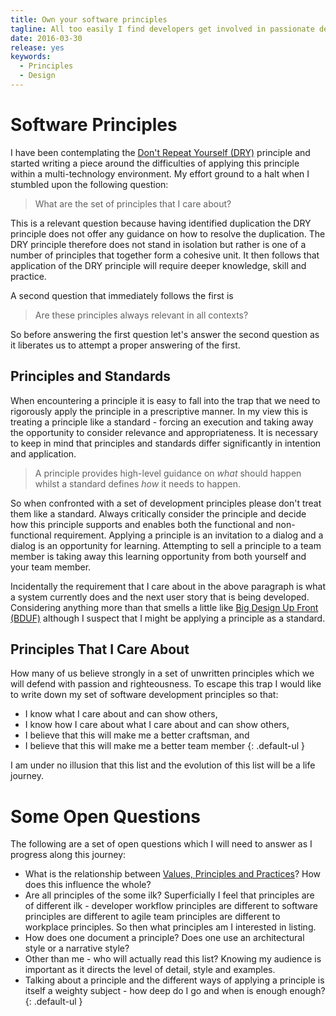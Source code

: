 ```yaml
---
title: Own your software principles
tagline: All too easily I find developers get involved in passionate design discussions debating the relative merits of different alternatives - arguments seem to be plucked from the air rather than being grounded in a set of common principles.  This note challenges developers to think about what principles they care about and to share that with their team members.
date: 2016-03-30
release: yes
keywords:
  - Principles
  - Design
---
```


# Software Principles

I have been contemplating the [Don't Repeat Yourself (DRY)](http://en.wikipedia.org/wiki/Don't_repeat_yourself) principle and started writing a piece around the difficulties of applying this principle within a multi-technology environment.  My effort ground to a halt when I stumbled upon the following question:

> What are the set of principles that I care about?

This is a relevant question because having identified duplication the DRY principle does not offer any guidance on how to resolve the duplication.  The DRY principle therefore does not stand in isolation but rather is one of a number of principles that together form a cohesive unit.  It then follows that application of the DRY principle will require deeper knowledge, skill and practice.  

A second question that immediately follows the first is

> Are these principles always relevant in all contexts?

So before answering the first question let's answer the second question as it liberates us to attempt a proper answering of the first.


## Principles and Standards

When encountering a principle it is easy to fall into the trap that we need to rigorously apply the principle in a prescriptive manner.  In my view this is treating a principle like a standard - forcing an execution and taking away the opportunity to consider relevance and appropriateness.  It is necessary to keep in mind that principles and standards differ significantly in intention and application.

> A principle provides high-level guidance on *what* should happen whilst a standard defines *how* it needs to happen.

So when confronted with a set of development principles please don't treat them like a standard.  Always critically consider the principle and decide how this principle supports and enables both the functional and non-functional requirement.  Applying a principle is an invitation to a dialog and a dialog is an opportunity for learning.  Attempting to sell a principle to a team member is taking away this learning opportunity from both yourself and your team member.

Incidentally the requirement that I care about in the above paragraph is what a system currently does and the next user story that is being developed.  Considering anything more than that smells a little like [Big Design Up Front (BDUF)](http://en.wikipedia.org/wiki/Big_Design_Up_Front) although I suspect that I might be applying a principle as a standard.


## Principles That I Care About

How many of us believe strongly in a set of unwritten principles which we will defend with passion and righteousness.  To escape this trap I would like to write down my set of software development principles so that:

* I know what I care about and can show others,
* I know how I care about what I care about and can show others,
* I believe that this will make me a better craftsman, and
* I believe that this will make me a better team member
{: .default-ul }

I am under no illusion that this list and the evolution of this list will be a life journey.

# Some Open Questions

The following are a set of open questions which I will need to answer as I progress along this journey:

* What is the relationship between [Values, Principles and Practices](http://brodzinski.com/2014/08/practices-principles-values.html)?  How does this influence the whole?
* Are all principles of the some ilk?  Superficially I feel that principles are of different ilk - developer workflow principles are different to software principles are different to agile team principles are different to workplace principles.  So then what principles am I interested in listing.
* How does one document a principle?  Does one use an architectural style or a narrative style?
* Other than me - who will actually read this list? Knowing my audience is important as it directs the level of detail, style and examples.
* Talking about a principle and the different ways of applying a principle is itself a weighty subject - how deep do I go and when is enough enough?
{: .default-ul }
